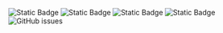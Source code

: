 ![Static Badge](https://img.shields.io/badge/blacklists-60-000000) ![Static Badge](https://img.shields.io/badge/blacklisted-2950115-cc0000) ![Static Badge](https://img.shields.io/badge/whitelisted-2242-00CC00) ![Static Badge](https://img.shields.io/badge/streaming_blacklist-28106-000000) ![GitHub issues](https://img.shields.io/github/issues/fabriziosalmi/blacklists)
